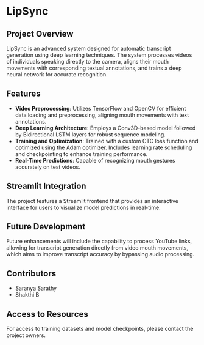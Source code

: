 # LipSync

## Project Overview
LipSync is an advanced system designed for automatic transcript generation using deep learning techniques. The system processes videos of individuals speaking directly to the camera, aligns their mouth movements with corresponding textual annotations, and trains a deep neural network for accurate recognition.

## Features
- **Video Preprocessing**: Utilizes TensorFlow and OpenCV for efficient data loading and preprocessing, aligning mouth movements with text annotations.
- **Deep Learning Architecture**: Employs a Conv3D-based model followed by Bidirectional LSTM layers for robust sequence modeling.
- **Training and Optimization**: Trained with a custom CTC loss function and optimized using the Adam optimizer. Includes learning rate scheduling and checkpointing to enhance training performance.
- **Real-Time Predictions**: Capable of recognizing mouth gestures accurately on test videos.

## Streamlit Integration
The project features a Streamlit frontend that provides an interactive interface for users to visualize model predictions in real-time.

## Future Development
Future enhancements will include the capability to process YouTube links, allowing for transcript generation directly from video mouth movements, which aims to improve transcript accuracy by bypassing audio processing.

## Contributors
- Saranya Sarathy
- Shakthi B

## Access to Resources
For access to training datasets and model checkpoints, please contact the project owners.
